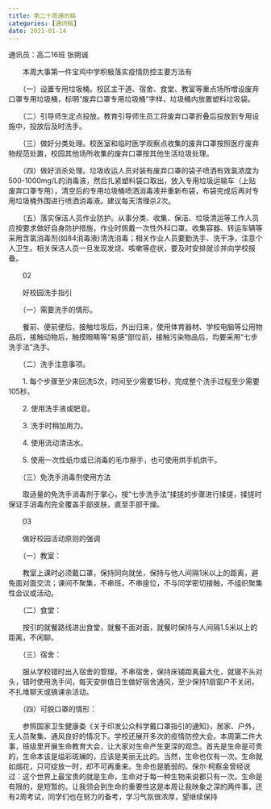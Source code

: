 ```yaml
---
title: 第二十周通讯稿
categories: [通讯稿]
date: 2021-01-14
---
```


通讯员：高二16班 张朔诚

　　本周大事第一件宝鸡中学积极落实疫情防控主要方法有

　　（一）设置专用垃圾桶。校区主干道、宿舍、食堂、教室等重点场所增设废弃口罩专用垃圾桶，标明“废弃口罩专用垃圾桶”字样，垃圾桶内放置塑料垃圾袋。

　　（二）引导师生定点投放。教育引导师生员工将废弃口罩折叠后投放到专用设施中，投放后及时洗手。

　　（三）做好分类处理。校医室和临时医学观察点收集的废弃口罩按照医疗废弃物规范处置，校园其他场所收集的废弃口罩按其他生活垃圾处理。

　　（四）做好消杀处理。垃圾收运人员对装有废弃口罩的袋子喷洒有效氯浓度为500-1000mg/L的消毒液，然后扎紧塑料袋口取出，放入专用垃圾运输车（上贴废弃口罩专用），清空后的专用垃圾桶喷洒消毒液并重新布袋，布袋完成后再对专用垃圾桶外围进行喷洒消毒液。建议每天清理杀2次。

　　（五）落实保洁人员作业防护。从事分类、收集、保洁、垃圾清运等工作人员应按要求做好自身防护措施，作业时佩戴一次性外科口罩。收集容器、转运车辆等采用含氯消毒剂(如84消毒液)清洗消毒；相关作业人员要勤洗手、洗干净，注意个人卫生。相关保洁人员一旦发现发烧、咳嗽等症状，要及时安排就诊并向学校报备。

　　02

　　好校园洗手指引

　　（一）需要洗手的情形。

　　餐前、便前便后，接触垃圾后，外出归来，使用体育器材、学校电脑等公用物品后，接触动物后，触摸眼睛等“易感”部位前，接触污染物品后，均要采用“七步洗手法”洗手。

　　（二）洗手注意事项。

　　1. 每个步骤至少来回洗5次，时间至少需要15秒，完成整个洗手过程至少需要105秒。

　　2. 使用洗手液或肥皂。

　　3. 洗手时稍加用力。

　　4. 使用流动清洁水。

　　5. 使用一次性纸巾或已消毒的毛巾擦手，也可使用烘手机烘干。

　　（三）免洗手消毒剂使用方法

　　取适量的免洗手消毒剂于掌心，按“七步洗手法”揉搓的步骤进行揉搓，揉搓时保证手消毒剂完全覆盖手部皮肤，直至手部干燥。

　　03

　　做好校园活动原则的强调

　　（一）教室：

　　教室上课时必须戴口罩，保持同向就坐，保持与他人间隔1米以上的距离，避免面对面交流；课间不聚集，不串班，不串座位，不与同学密切接触，不组织聚集性会议或活动。

　　（二）食堂：

　　按引的就餐路线进出食堂，就餐不面对面，就餐时保持与人间隔1.5米以上的距离，不闲聊。

　　（三）宿舍：

　　服从学校错时出入宿舍的管理，不串宿舍，保持床铺距离最大化，就寝不头对头，错时使用洗手间，每天安排值日生做好宿舍通风，至少保持1扇窗户不关闭，不扎堆聊天或搞课余活动。

　　（四）可脱口罩的情形：

　　参照国家卫生健康委《关于印发公众科学戴口罩指引的通知》，居家、户外，无人员聚集、通风良好的情况下。学校还展开多次的疫情防控大会。本周第二件大事，班级里开展生命教育大会，让大家对生命产生更深的观念。首先是生命是可贵的，生命本该是缢彩斑斓的，应该是美丽无比的。当然，生命也仅有一次。生命就如烟花，只可绽放一时，却不可再重来。生命也是脆弱的。保尔·柯察金曾经说过：这个世界上最宝贵的就是生命，生命对于每一种生物来说都只有一次。生命是有限的，是短暂的。让我领会到生命的重要性这是本周让我映象之深的两件事，还有2周考试，同学们也在努力的备考，学习气氛很浓厚，望继续保持
